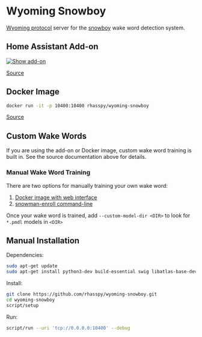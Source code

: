 # Wyoming Snowboy

[Wyoming protocol](https://github.com/rhasspy/wyoming) server for the [snowboy](https://github.com/Kitt-AI/snowboy) wake word detection system.


## Home Assistant Add-on

[![Show add-on](https://my.home-assistant.io/badges/supervisor_addon.svg)](https://my.home-assistant.io/redirect/supervisor_addon/?addon=47701997_snowboy&repository_url=https%3A%2F%2Fgithub.com%2Frhasspy%2Fhassio-addons)

[Source](https://github.com/rhasspy/hassio-addons/tree/master/snowboy)

## Docker Image

``` sh
docker run -it -p 10400:10400 rhasspy/wyoming-snowboy
```

[Source](https://github.com/rhasspy/wyoming-addons/tree/master/snowboy)


## Custom Wake Words

If you are using the add-on or Docker image, custom wake word training is built in. See the source documentation above for details.

### Manual Wake Word Training

There are two options for manually training your own wake word:

1. [Docker image with web interface](https://github.com/rhasspy/snowboy-seasalt)
2. [snowman-enroll command-line](https://github.com/rhasspy/snowman-enroll/)

Once your wake word is trained, add `--custom-model-dir <DIR>` to look for `*.pmdl` models in `<DIR>`


## Manual Installation

Dependencies:

``` sh
sudo apt-get update
sudo apt-get install python3-dev build-essential swig libatlas-base-dev
```

Install:

``` sh
git clone https://github.com/rhasspy/wyoming-snowboy.git
cd wyoming-snowboy
script/setup
```

Run:

``` sh
script/run --uri 'tcp://0.0.0.0:10400' --debug
```
